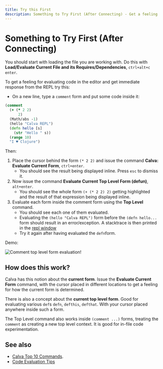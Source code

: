 ```yaml
---
title: Try this First
description: Something to Try First (After Connecting) - Get a feeling for evaluating code in the editor and get immediate response from the REPL
---
```


# Something to Try First (After Connecting)

You should start with loading the file you are working with. Do this with **Load/Evaluate Current File and its Requires/Dependencies**, `ctrl+alt+c enter`.

To get a feeling for evaluating code in the editor and get immediate response from the REPL try this:

* On a new line, type a `comment` form and put some code inside it:

```clojure
(comment
  (+ (* 2 2)
      2)
  (Math/abs -1)
  (hello "Calva REPL")
  (defn hello [s]
    (str "Hello " s))
  (range 10)
  "I ♥️ Clojure")
```

Then:

1. Place the cursor behind the form `(* 2 2)` and issue the command **Calva: Evaluate Current Form**, `ctrl+enter`.
    * You should see the result being displayed inline. Press `esc` to dismiss it.
1. Now issue the command **Evaluate Current Top Level Form (defun)**, `alt+enter`.
    * You should see the whole form `(+ (* 2 2) 2)` getting highlighted and the result of that expression being displayed inline.
1. Evaluate each form inside the comment form using the **Top Level** command.
    * You should see each one of them evaluated.
    * Evaluating the `(hello "Calva REPL")` form before the `(defn hello...` form should result in an error/exception. A stacktrace is then printed in the [repl window](output.md)
    * Try it again after having evaluated the `defn`form.

Demo:

![Comment top level form evaluation!](images/howto/top-level-comment-eval.gif)

## How does this work?

Calva has this notion about the **current form**. Issue the **Evaluate Current Form** command, with the cursor placed in different locations to get a feeling for how the current form is determined.

There is also a concept about the **current top level form**. Good for evaluating  various `def`s `defn`, `defthis`, `defthat`. With your cursor placed anywhere inside such a form.

The Top Level command also works inside `(comment ...)` forms, treating the `comment` as creating a new top level context. It is good for in-file code experimentation.

## See also

* [Calva Top 10 Commands](commands-top10.md).
* [Code Evaluation Tips](evaluation.md)
